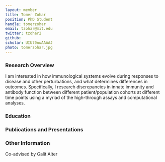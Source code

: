 ```yaml
---
layout: member
title: Tomer Zohar
position: PhD Student
handle: tomerzohar
email: tzohar@mit.edu
twitter: tzohar2
github:
scholar: UIU70nwAAAAJ
photo: tomerzohar.jpg 
---
```


### Research Overview
I am interested in how immunological systems evolve during responses to disease and other perturbations, and what determines differences in outcomes. Specifically, I research discrepancies in innate immunity and antibody function between different patient/population cohorts at different time points using a myriad of the high-through assays and computational analyses.

### Education

### Publications and Presentations

### Other Information
Co-advised by Galit Alter
